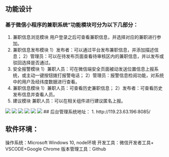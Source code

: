 ## 功能设计
### 基于微信小程序的兼职系统”功能模块可分为以下几部分：
1. 兼职信息浏览模块
用户登录之后可查看兼职信息，并选择对应的兼职进行参加。
2. 兼职信息发布模块
1）发布者：可以通过平台发布兼职信息，并添加描述信息；
2）管理员：可以在待发布页面查看待审核区内的兼职信息，并以发布或驳回选择是否通过。
3. 安全报警模块
1）兼职人员：可在微信端安全页面被动发送位置信息上报系统，或主动一键按钮拨打报警电话；
2）管理员：报警信息检阅功能，对系统中的用户及经纬度数据进行查看。
4. 兼职信息模块
1）兼职人员：可查看历史兼职信息；
2）发布者：可查看历史发布信息并查看人员。
5. 建议模块
兼职人员：可以在相关组件进行建议匿名上报。
<img src="http://119.23.63.196:8085/image/%E5%9B%BE%E7%89%871.png"  />
<img src="http://119.23.63.196:8085/image/%E5%9B%BE%E7%89%872.png"  />
<img src="http://119.23.63.196:8085/image/%E5%9B%BE%E7%89%873.png"  />
<img src="http://119.23.63.196:8085/image/%E5%9B%BE%E7%89%874.png"  />
<img src="http://119.23.63.196:8085/image/%E5%9B%BE%E7%89%875.png"  />
<img src="http://119.23.63.196:8085/image/%E5%9B%BE%E7%89%876.png"  />
## 后台管理系统地址：
1. http://119.23.63.196:8085/

## 软件环境： 
 操作系统：Microsoft Windows 10, node环境
 开发工具：微信开发者工具+ VSCODE+Google Chrome
 版本管理工具：Github

